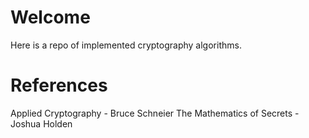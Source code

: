 # Welcome

Here is a repo of implemented cryptography algorithms.

# References

Applied Cryptography - Bruce Schneier
The Mathematics of Secrets - Joshua Holden


